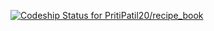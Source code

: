 [![Codeship Status for PritiPatil20/recipe_book](https://app.codeship.com/projects/b6ffbd20-d67d-0137-9c00-6273a50fbf0b/status?branch=master)](https://app.codeship.com/projects/370591)

